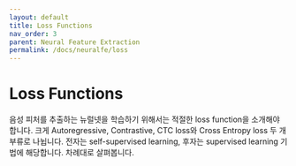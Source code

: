 ```yaml
---
layout: default
title: Loss Functions
nav_order: 3
parent: Neural Feature Extraction
permalink: /docs/neuralfe/loss
---
```


# Loss Functions

음성 피처를 추출하는 뉴럴넷을 학습하기 위해서는 적절한 loss function을 소개해야 합니다. 크게 Autoregressive, Contrastive, CTC loss와 Cross Entropy loss 두 개 부류로 나뉩니다. 전자는 self-supervised learning, 후자는 supervised learning 기법에 해당합니다. 차례대로 살펴봅니다.
